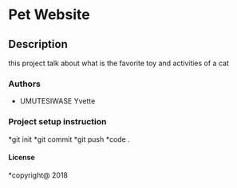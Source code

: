 # Pet Website
## Description
this project talk about what is the favorite toy and activities of a cat
### Authors
* UMUTESIWASE Yvette
### Project setup instruction
*git init
*git commit
*git push
*code .
#### License
*copyright@ 2018